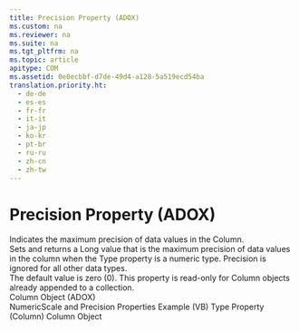 ```yaml
---
title: Precision Property (ADOX)
ms.custom: na
ms.reviewer: na
ms.suite: na
ms.tgt_pltfrm: na
ms.topic: article
apitype: COM
ms.assetid: 0e0ecbbf-d7de-49d4-a128-5a519ecd54ba
translation.priority.ht: 
  - de-de
  - es-es
  - fr-fr
  - it-it
  - ja-jp
  - ko-kr
  - pt-br
  - ru-ru
  - zh-cn
  - zh-tw
---
```

# Precision Property (ADOX)
<?xml version="1.0" encoding="utf-8"?>
<developerReferenceWithoutSyntaxDocument xmlns="http://ddue.schemas.microsoft.com/authoring/2003/5" xmlns:xlink="http://www.w3.org/1999/xlink" xmlns:xsi="http://www.w3.org/2001/XMLSchema-instance" xsi:schemaLocation="http://ddue.schemas.microsoft.com/authoring/2003/5 http://dduestorage.blob.core.windows.net/ddueschema/developer.xsd">
  <introduction>
    <para>Indicates the maximum precision of data values in the <legacyLink xlink:href="6e772783-1bc8-4ea7-94b2-7d7a52ea5c47">Column</legacyLink>.</para>
  </introduction>
  <section>
    <title>Settings and Return Values</title>
    <content>
      <para>Sets and returns a <languageKeyword>Long</languageKeyword> value that is the maximum precision of data values in the column when the <legacyLink xlink:href="5c6718b6-f728-478a-8afb-5d17b0a91d1f">Type</legacyLink> property is a numeric type. <legacyBold>Precision</legacyBold> is ignored for all other data types.</para>
    </content>
  </section>
  <languageReferenceRemarks>
    <content>
      <para>The default value is zero (<legacyBold>0</legacyBold>).</para>
      <para>This property is read-only for <legacyLink xlink:href="6e772783-1bc8-4ea7-94b2-7d7a52ea5c47">Column</legacyLink> objects already appended to a collection.</para>
    </content>
  </languageReferenceRemarks>
  <section>
    <title>Applies To</title>
    <content>
      <para>
        <link xlink:href="6e772783-1bc8-4ea7-94b2-7d7a52ea5c47">Column Object (ADOX)</link>
      </para>
    </content>
  </section>
  <relatedTopics>
<link xlink:href="ea2ec614-34c8-41b7-8ebd-063798bd56b4">NumericScale and Precision Properties Example (VB)</link>
<link xlink:href="5c6718b6-f728-478a-8afb-5d17b0a91d1f">Type Property (Column)</link>
<link xlink:href="6e772783-1bc8-4ea7-94b2-7d7a52ea5c47">Column Object</link>
</relatedTopics>
</developerReferenceWithoutSyntaxDocument>
